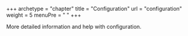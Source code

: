 +++
archetype = "chapter"
title = "Configuration"
url = "configuration"
weight = 5
menuPre = "<i class='fas fa-tools'></i> "
+++

More detailed information and help with configuration.

